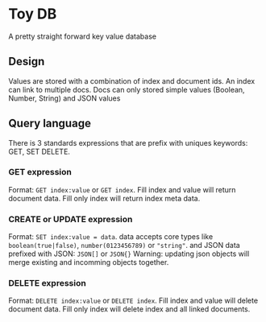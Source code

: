 # Toy DB
A pretty straight forward key value database

## Design
Values are stored with a combination of index and document ids. An index can link to multiple docs.
Docs can only stored simple values (Boolean, Number, String) and JSON values

## Query language
There is 3 standards expressions that are prefix with uniques keywords: GET, SET DELETE.

### GET expression 
Format: `GET index:value` or `GET index`.
Fill index and value will return document data.
Fill only index will return index meta data.

### CREATE or UPDATE expression 
Format: `SET index:value = data`.
data accepts core types like `boolean(true|false)`, `number(0123456789)` or `"string"`. 
and JSON data prefixed with JSON: `JSON[]` or `JSON{}`
Warning: updating json objects will merge existing and incomming objects together.

### DELETE expression 
Format: `DELETE index:value` or `DELETE index`.
Fill index and value will delete document data.
Fill only index will delete index and all linked documents.
